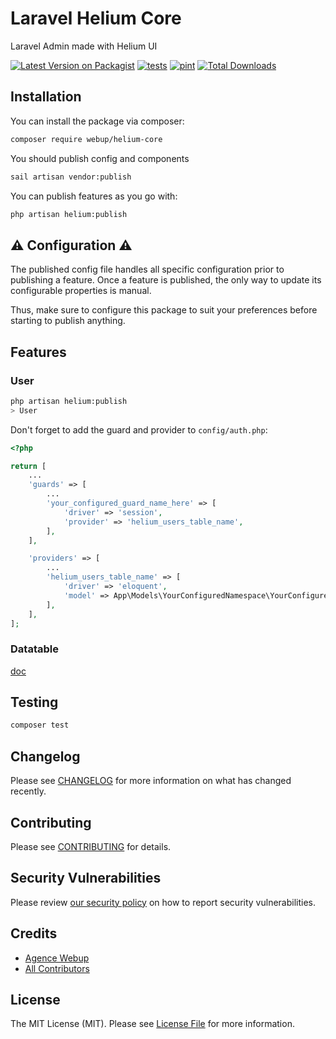# Laravel Helium Core

Laravel Admin made with Helium UI

[![Latest Version on Packagist](https://img.shields.io/packagist/v/webup/helium-core.svg?style=flat-square)](https://packagist.org/packages/webup/helium-core)
[![tests](https://github.com/agence-webup/helium-core/actions/workflows/tests.yml/badge.svg?branch=main)](https://github.com/agence-webup/helium-core/actions/workflows/tests.yml)
[![pint](https://github.com/agence-webup/helium-core/actions/workflows/pint.yml/badge.svg?branch=main)](https://github.com/agence-webup/helium-core/actions/workflows/pint.yml)
[![Total Downloads](https://img.shields.io/packagist/dt/webup/helium-core.svg?style=flat-square)](https://packagist.org/packages/webup/helium-core)

## Installation

You can install the package via composer:

```bash
composer require webup/helium-core
```

You should publish config and components
```bash
sail artisan vendor:publish
```

You can publish features as you go with:

```bash
php artisan helium:publish
```

## :warning: Configuration :warning:

The published config file handles all specific configuration prior to publishing a feature.
Once a feature is published, the only way to update its configurable properties is manual.

Thus, make sure to configure this package to suit your preferences before starting to publish anything.

## Features

### User

```bash
php artisan helium:publish
> User
```

Don't forget to add the guard and provider to `config/auth.php`:
```php
<?php

return [
    ...
    'guards' => [
        ...
        'your_configured_guard_name_here' => [
            'driver' => 'session',
            'provider' => 'helium_users_table_name',
        ],
    ],

    'providers' => [
        ...
        'helium_users_table_name' => [
            'driver' => 'eloquent',
            'model' => App\Models\YourConfiguredNamespace\YourConfiguredClassName::class,
        ],
    ],
];
```

### Datatable

[doc](docs/datatable.md)

## Testing

```bash
composer test
```

## Changelog

Please see [CHANGELOG](CHANGELOG.md) for more information on what has changed recently.

## Contributing

Please see [CONTRIBUTING](CONTRIBUTING.md) for details.

## Security Vulnerabilities

Please review [our security policy](../../security/policy) on how to report security vulnerabilities.

## Credits

- [Agence Webup](https://github.com/agence-webup)
- [All Contributors](../../contributors)

## License

The MIT License (MIT). Please see [License File](LICENSE.md) for more information.
